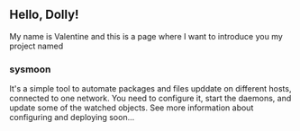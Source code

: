 ## Hello, Dolly!

My name is Valentine and this is a page where I want to introduce you my project named

### sysmoon

It's a simple tool to automate packages and files upddate on different hosts, connected to one network.
You need to configure it, start the daemons, and update some of the watched objects.
See more information about configuring and deploying soon...
